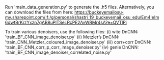 Run 'main_data_generation.py' to generate the .h5 files. 
Alternatively, you can download the files from here: https://buckeyemailosu-my.sharepoint.com/:f:/g/personal/shastri_19_buckeyemail_osu_edu/Em4IeIm6dwtBrKrzYxzn7gAB8uPlTSeLRcPE2AvWRMr4sA?e=QVTlPi

To train various denoisers, use the following files:
(i) wite DnCNN: 'train_BF_CNN_image_denoiser.py'
(ii) Metzler’s DnCNN: 'train_CNN_Metzler_coloured_image_denoiser.py'
(iii) corr+corr DnCNN: 'train_BF_CNN_corr_p_corr_image_denoiser.py'
(iv) genie DnCNN: 'train_BF_CNN_image_denoiser_correlated_noise.py'